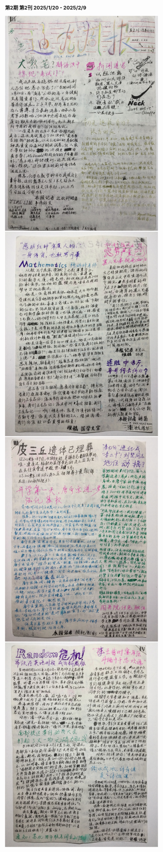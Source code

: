 ### 第2期 第2刊 2025/1/20 - 2025/2/9

![1.jpeg](1.jpeg)
![2.jpeg](2.jpeg)
![3.jpeg](3.jpeg)
![4.jpeg](4.jpeg)